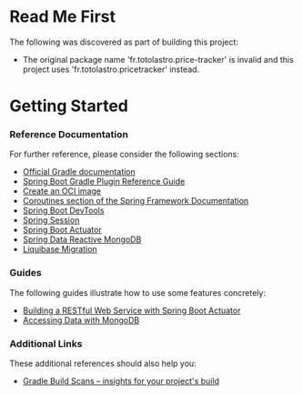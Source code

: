 # Read Me First
The following was discovered as part of building this project:

* The original package name 'fr.totolastro.price-tracker' is invalid and this project uses 'fr.totolastro.pricetracker' instead.

# Getting Started

### Reference Documentation
For further reference, please consider the following sections:

* [Official Gradle documentation](https://docs.gradle.org)
* [Spring Boot Gradle Plugin Reference Guide](https://docs.spring.io/spring-boot/docs/3.2.3/gradle-plugin/reference/html/)
* [Create an OCI image](https://docs.spring.io/spring-boot/docs/3.2.3/gradle-plugin/reference/html/#build-image)
* [Coroutines section of the Spring Framework Documentation](https://docs.spring.io/spring/docs/6.1.4/spring-framework-reference/languages.html#coroutines)
* [Spring Boot DevTools](https://docs.spring.io/spring-boot/docs/3.2.3/reference/htmlsingle/index.html#using.devtools)
* [Spring Session](https://docs.spring.io/spring-session/reference/)
* [Spring Boot Actuator](https://docs.spring.io/spring-boot/docs/3.2.3/reference/htmlsingle/index.html#actuator)
* [Spring Data Reactive MongoDB](https://docs.spring.io/spring-boot/docs/3.2.3/reference/htmlsingle/index.html#data.nosql.mongodb)
* [Liquibase Migration](https://docs.spring.io/spring-boot/docs/3.2.3/reference/htmlsingle/index.html#howto.data-initialization.migration-tool.liquibase)

### Guides
The following guides illustrate how to use some features concretely:

* [Building a RESTful Web Service with Spring Boot Actuator](https://spring.io/guides/gs/actuator-service/)
* [Accessing Data with MongoDB](https://spring.io/guides/gs/accessing-data-mongodb/)

### Additional Links
These additional references should also help you:

* [Gradle Build Scans – insights for your project's build](https://scans.gradle.com#gradle)


